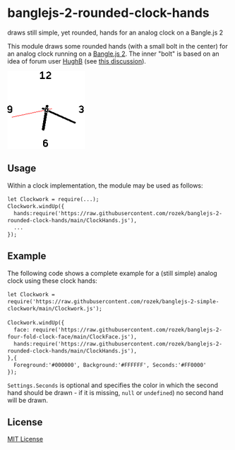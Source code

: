 # banglejs-2-rounded-clock-hands #

draws still simple, yet rounded, hands for an analog clock on a Bangle.js 2

This module draws some rounded hands (with a small bolt in the center) for an analog clock running on a [Bangle.js 2](https://www.espruino.com/Bangle.js2). The inner "bolt" is based on an idea of forum user [HughB](http://forum.espruino.com/profiles/167235/) (see [this discussion](http://forum.espruino.com/conversations/371242/)).

![](Demo.png)

## Usage ##

Within a clock implementation, the module may be used as follows:

```
let Clockwork = require(...);
Clockwork.windUp({
  hands:require('https://raw.githubusercontent.com/rozek/banglejs-2-rounded-clock-hands/main/ClockHands.js'),
  ...
});
```

## Example ##

The following code shows a complete example for a (still simple) analog clock using these clock hands:

```
let Clockwork = require('https://raw.githubusercontent.com/rozek/banglejs-2-simple-clockwork/main/Clockwork.js');

Clockwork.windUp({
  face: require('https://raw.githubusercontent.com/rozek/banglejs-2-four-fold-clock-face/main/ClockFace.js'),
  hands:require('https://raw.githubusercontent.com/rozek/banglejs-2-rounded-clock-hands/main/ClockHands.js'),
},{
  Foreground:'#000000', Background:'#FFFFFF', Seconds:'#FF0000'
});
```

`Settings.Seconds` is optional and specifies the color in which the second hand should be drawn - if it is missing, `null` or `undefined`) no second hand will be drawn.

## License ##

[MIT License](LICENSE.md)
